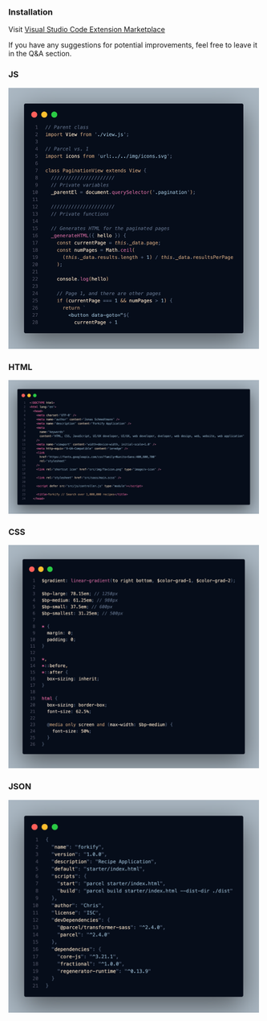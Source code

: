 ### Installation

Visit [Visual Studio Code Extension Marketplace](https://marketplace.visualstudio.com/items?itemName=ChrisMartinezDev.midnight-dream&ssr=false#overview)

If you have any suggestions for potential improvements, feel free to leave it in the Q&A section.

### JS

<img alt="JS Source Code" src="./src/photos/js.png" width="500px" height="auto">

### HTML

<img alt="HTML Source Code" src="./src/photos/html.png" width="500px" height="auto">

### CSS

<img alt="CSS Source Code" src="./src/photos/css.png" width="500px" height="auto">

### JSON

<img alt="JSON Source Code" src="./src/photos/json.png" width="500px" height="auto">
